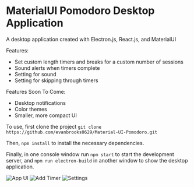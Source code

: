 # MaterialUI Pomodoro Desktop Application
A desktop application created with Electron.js, React.js, and MaterialUI

Features:
  - Set custom length timers and breaks for a custom number of sessions
  - Sound alerts when timers complete
  - Setting for sound 
  - Setting for skipping through timers

Features Soon To Come:
  - Desktop notifications
  - Color themes
  - Smaller, more compact UI

To use, first clone the project 
`git clone https://github.com/evanbrooks0629/Material-UI-Pomodoro.git`

Then,
`npm install` to install the necessary dependencies.

Finally, in one console window run `npm start` to start the development server,
and `npm run electron-build` in another window to show the desktop application.

![App UI](https://user-images.githubusercontent.com/60624108/145302927-71e3fcfe-0261-4bd3-9a41-badf72dadc0a.png)
![Add Timer](https://user-images.githubusercontent.com/60624108/145302977-3fc335d9-56d1-48e1-bd95-a8da2f5ce629.png)
![Settings](https://user-images.githubusercontent.com/60624108/145303004-2c6d4d9b-3048-42a7-8d55-e40014d2354a.png)
